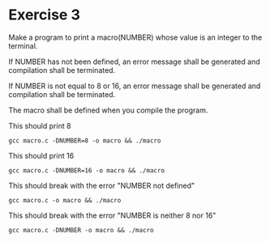 # Exercise 3

Make a program to print a macro(NUMBER) whose value is an integer to the terminal.

If NUMBER has not been defined, an error message shall be generated and compilation shall be terminated.

If NUMBER is not equal to 8 or 16,  an error message shall be generated and compilation shall be terminated.

The macro shall be defined when you compile the program.


This should print 8
```shell
gcc macro.c -DNUMBER=8 -o macro && ./macro
```

This should print 16
```shell
gcc macro.c -DNUMBER=16 -o macro && ./macro
```

This should break with the error "NUMBER not defined"
```shell
gcc macro.c -o macro && ./macro
```

This should break with the error "NUMBER is neither 8 nor 16"
```shell
gcc macro.c -DNUMBER -o macro && ./macro
```

